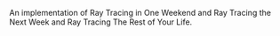An implementation of Ray Tracing in One Weekend and Ray Tracing the Next Week and Ray Tracing The Rest of Your Life.